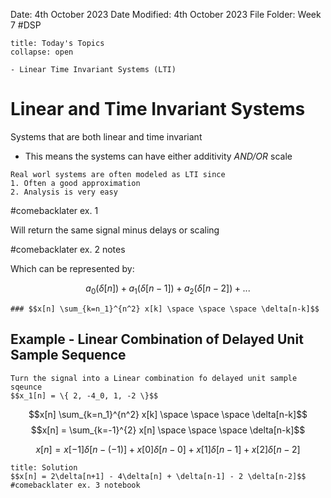 Date: 4th October 2023
Date Modified: 4th October 2023
File Folder: Week 7
#DSP

```ad-abstract
title: Today's Topics
collapse: open

- Linear Time Invariant Systems (LTI)

```

# Linear and Time Invariant Systems

Systems that are both linear and time invariant
- This means the systems can have either additivity *AND/OR* scale

```ad-note
Real worl systems are often modeled as LTI since
1. Often a good approximation
2. Analysis is very easy
```

#comebacklater ex. 1

Will return the same signal minus delays or scaling

#comebacklater ex. 2 notes

Which can be represented by:

$$a_0 (\delta[n]) + a_1(\delta[n-1]) + a_2 (\delta[n-2]) + ...$$

```ad-important
### $$x[n] \sum_{k=n_1}^{n^2} x[k] \space \space \space \delta[n-k]$$
```

## Example -  Linear Combination of Delayed Unit Sample Sequence

```ad-question
Turn the signal into a Linear combination fo delayed unit sample sqeunce
$$x_1[n] = \{ 2, -4_0, 1, -2 \}$$
```


$$x[n] \sum_{k=n_1}^{n^2} x[k] \space \space \space \delta[n-k]$$
$$x[n] = \sum_{k=-1}^{2} x[n] \space \space \space \delta[n-k]$$

$$x[n] = x[-1] \delta[n-(-1)] + x[0] \delta[n-0] + x[1] \delta[n-1] + x[2] \delta[n-2]$$

```ad-check
title: Solution
$$x[n] = 2\delta[n+1] - 4\delta[n] + \delta[n-1] - 2 \delta[n-2]$$
#comebacklater ex. 3 notebook
```




